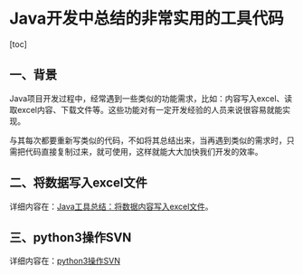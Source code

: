 # Java开发中总结的非常实用的工具代码

[toc]

## 一、背景

Java项目开发过程中，经常遇到一些类似的功能需求，比如：内容写入excel、读取excel内容、下载文件等。这些功能对有一定开发经验的人员来说很容易就能实现。

与其每次都要重新写类似的代码，不如将其总结出来，当再遇到类似的需求时，只需把代码直接复制过来，就可使用，这样就能大大加快我们开发的效率。

## 二、将数据写入excel文件

详细内容在：[Java工具总结：将数据内容写入excel文件](https://blog.csdn.net/hefrankeleyn/article/details/122646143)。

## 三、python3操作SVN

详细内容在：[python3操作SVN]()

